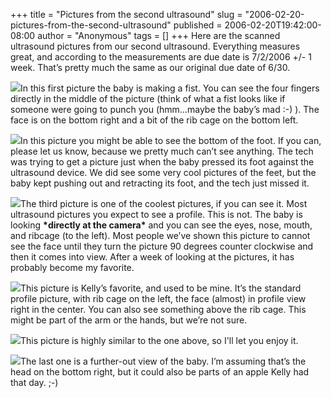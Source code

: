 +++
title = "Pictures from the second ultrasound"
slug = "2006-02-20-pictures-from-the-second-ultrasound"
published = 2006-02-20T19:42:00-08:00
author = "Anonymous"
tags = []
+++
Here are the scanned ultrasound pictures from our second ultrasound.
Everything measures great, and according to the measurements are due
date is 7/2/2006 +/- 1 week. That’s pretty much the same as our original
due date of 6/30.  
  
[![](/posts/2006-02-20/thumbnails/2006-02-20-pictures-from-the-second-ultrasound-Ultrasound%202-1.1.jpg)](/posts/2006-02-20/2006-02-20-pictures-from-the-second-ultrasound-Ultrasound%202-1.1.jpg)In
this first picture the baby is making a fist. You can see the four
fingers directly in the middle of the picture (think of what a fist
looks like if someone were going to punch you (hmm…maybe the baby’s mad
:-) ). The face is on the bottom right and a bit of the rib cage on the
bottom left.  
  
  
[![](/posts/2006-02-20/thumbnails/2006-02-20-pictures-from-the-second-ultrasound-Ultrasound%202-2.jpg)](/posts/2006-02-20/2006-02-20-pictures-from-the-second-ultrasound-Ultrasound%202-2.jpg)In
this picture you might be able to see the bottom of the foot. If you
can, please let us know, because we pretty much can’t see anything. The
tech was trying to get a picture just when the baby pressed its foot
against the ultrasound device. We did see some very cool pictures of the
feet, but the baby kept pushing out and retracting its foot, and the
tech just missed it.  
  
  
[![](/posts/2006-02-20/thumbnails/2006-02-20-pictures-from-the-second-ultrasound-Ultrasound%202-3.jpg)](/posts/2006-02-20/2006-02-20-pictures-from-the-second-ultrasound-Ultrasound%202-3.jpg)The
third picture is one of the coolest pictures, if you can see it. Most
ultrasound pictures you expect to see a profile. This is not. The baby
is looking <span style="font-weight: bold;">\*directly at the
camera\*</span> and you can see the eyes, nose, mouth, and ribcage (to
the left). Most people we’ve shown this picture to cannot see the face
until they turn the picture 90 degrees counter clockwise and then it
comes into view. After a week of looking at the pictures, it has
probably become my favorite.  
  
  
[![](/posts/2006-02-20/thumbnails/2006-02-20-pictures-from-the-second-ultrasound-Ultrasound%202-4.jpg)](/posts/2006-02-20/2006-02-20-pictures-from-the-second-ultrasound-Ultrasound%202-4.jpg)This
picture is Kelly’s favorite, and used to be mine. It’s the standard
profile picture, with rib cage on the left, the face (almost) in profile
view right in the center. You can also see something above the rib cage.
This might be part of the arm or the hands, but we’re not sure.  
  
  
[![](/posts/2006-02-20/thumbnails/2006-02-20-pictures-from-the-second-ultrasound-Ultrasound%202-5.jpg)](/posts/2006-02-20/2006-02-20-pictures-from-the-second-ultrasound-Ultrasound%202-5.jpg)This
picture is highly similar to the one above, so I'll let you enjoy it.  
  
  
[![](/posts/2006-02-20/thumbnails/2006-02-20-pictures-from-the-second-ultrasound-Ultrasound%202-6.jpg)](/posts/2006-02-20/2006-02-20-pictures-from-the-second-ultrasound-Ultrasound%202-6.jpg)The
last one is a further-out view of the baby. I’m assuming that’s the head
on the bottom right, but it could also be parts of an apple Kelly had
that day. ;-)
